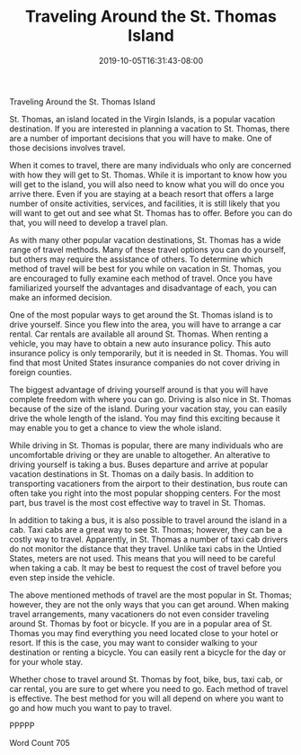﻿---
title: "Traveling Around the St. Thomas Island"
date: 2019-10-05T16:31:43-08:00
description: "St. Thomas Vacations Tips for Web Success"
featured_image: "/images/St. Thomas Vacations.jpg"
tags: ["St. Thomas Vacations"]
---

Traveling Around the St. Thomas Island

St. Thomas, an island located in the Virgin Islands, is a popular vacation destination.  If you are interested in planning a vacation to St. Thomas, there are a number of important decisions that you will have to make. One of those decisions involves travel.

When it comes to travel, there are many individuals who only are concerned with how they will get to St. Thomas.  While it is important to know how you will get to the island, you will also need to know what you will do once you arrive there.  Even if you are staying at a beach resort that offers a large number of onsite activities, services, and facilities, it is still likely that you will want to get out and see what St. Thomas has to offer. Before you can do that, you will need to develop a travel plan.  

As with many other popular vacation destinations, St. Thomas has a wide range of travel methods.  Many of these travel options you can do yourself, but others may require the assistance of others. To determine which method of travel will be best for you while on vacation in St. Thomas, you are encouraged to fully examine each method of travel. Once you have familiarized yourself the advantages and disadvantage of each, you can make an informed decision.  

One of the most popular ways to get around the St. Thomas island is to drive yourself. Since you flew into the area, you will have to arrange a car rental.  Car rentals are available all around St. Thomas. When renting a vehicle, you may have to obtain a new auto insurance policy. This auto insurance policy is only temporarily, but it is needed in St. Thomas.  You will find that most United States insurance companies do not cover driving in foreign counties.  

The biggest advantage of driving yourself around is that you will have complete freedom with where you can go. Driving is also nice in St. Thomas because of the size of the island. During your vacation stay, you can easily drive the whole length of the island.  You may find this exciting because it may enable you to get a chance to view the whole island. 

While driving in St. Thomas is popular, there are many individuals who are uncomfortable driving or they are unable to altogether.  An alterative to driving yourself is taking a bus.  Buses departure and arrive at popular vacation destinations in St. Thomas on a daily basis.  In addition to transporting vacationers from the airport to their destination, bus route can often take you right into the most popular shopping centers. For the most part, bus travel is the most cost effective way to travel in St. Thomas.  

In addition to taking a bus, it is also possible to travel around the island in a cab.  Taxi cabs are a great way to see St. Thomas; however, they can be a costly way to travel. Apparently, in St. Thomas a number of taxi cab drivers do not monitor the distance that they travel.  Unlike taxi cabs in the Untied States, meters are not used. This means that you will need to be careful when taking a cab. It may be best to request the cost of travel before you even step inside the vehicle.  

The above mentioned methods of travel are the most popular in St. Thomas; however, they are not the only ways that you can get around. When making travel arrangements, many vacationers do not even consider traveling around St. Thomas by foot or bicycle.  If you are in a popular area of St. Thomas you may find everything you need located close to your hotel or resort. If this is the case, you may want to consider walking to your destination or renting a bicycle.  You can easily rent a bicycle for the day or for your whole stay.  

Whether chose to travel around St. Thomas by foot, bike, bus, taxi cab, or car rental, you are sure to get where you need to go.  Each method of travel is effective.  The best method for you will all depend on where you want to go and how much you want to pay to travel.  

PPPPP

Word Count 705

